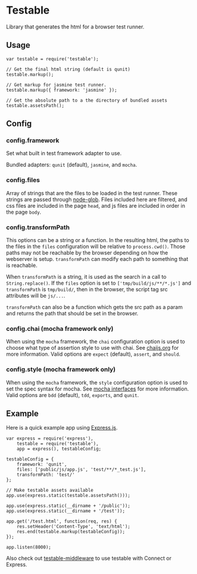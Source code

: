 # Testable

Library that generates the html for a browser test runner.

## Usage

	var testable = require('testable');
	
	// Get the final html string (default is qunit)
	testable.markup();
	
	// Get markup for jasmine test runner.
	testable.markup({ framework: 'jasmine' });
	
	// Get the absolute path to a the directory of bundled assets
	testable.assetsPath();
	
## Config

### config.framework

Set what built in test framework adapter to use.

Bundled adapters: `qunit` (default), `jasmine`, and `mocha`.

### config.files

Array of strings that are the files to be loaded in the test runner. These strings are passed through [node-glob](https://github.com/isaacs/node-glob). Files included here are filtered, and css files are included in the page `head`, and js files are included in order in the page `body`.

### config.transformPath

This options can be a string or a function. In the resulting html, the paths to the files in the `files` configuration will be relative to `process.cwd()`. Those paths may not be reachable by the browser depending on how the webserver is setup. `transformPath` can modify each path to something that is reachable.

When `transformPath` is a string, it is used as the search in a call to `String.replace()`. If the `files` option is set to `['tmp/build/js/**/*.js']` and `transformPath` is `tmp/build/`, then in the browser, the script tag src attributes will be `js/...`.

`transformPath` can also be a function which gets the src path as a param and returns the path that should be set in the browser.

### config.chai (mocha framework only)

When using the `mocha` framework, the `chai` configuration option is used to choose what type of assertion style to use with chai. See [chaijs.org](http://chaijs.com/) for more information. Valid options are `expect` (default), `assert`, and `should`.

### config.style (mocha framework only)

When using the `mocha` framework, the `style` configuration option is used to set the spec syntax for mocha. See [mocha interfaces](http://visionmedia.github.io/mocha/#interfaces) for more information. Valid options are `bdd` (default), `tdd`, `exports`, and `qunit`.

## Example

Here is a quick example app using [Express.js](http://expressjs.com/).

	var express = require('express'),
		testable = require('testable'),
		app = express(), testableConfig;
		
	testableConfig = {
		framework: 'qunit',
		files: ['public/js/app.js', 'test/**/*_test.js'],
		transformPath: 'test/'
	};
	
	// Make testable assets available
	app.use(express.static(testable.assetsPath()));
	
	app.use(express.static(__dirname + '/public'));
	app.use(express.static(__dirname + '/test'));
	
	app.get('/test.html', function(req, res) {
		res.setHeader('Content-Type', 'text/html');
		res.end(testable.markup(testableConfig));
	});
	
	app.listen(8000);
	
Also check out [testable-middleware](https://github.com/joeytrapp/node-testable-middleware) to use testable with Connect or Express.